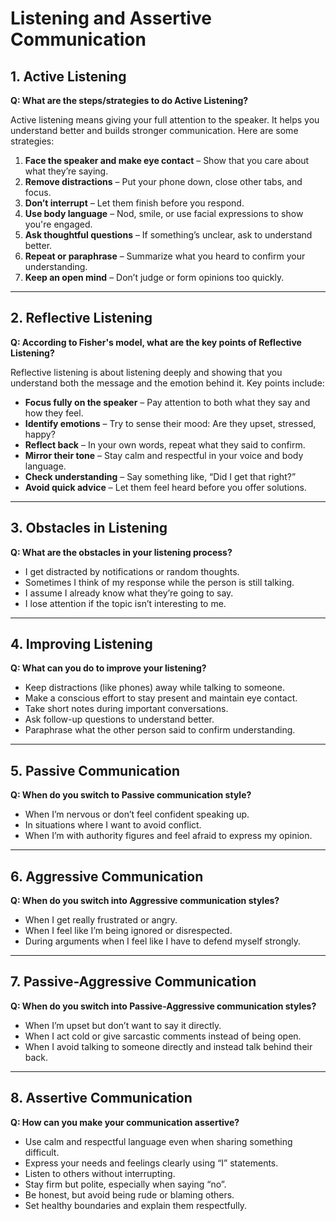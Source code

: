 # Listening and Assertive Communication

## 1. Active Listening

**Q: What are the steps/strategies to do Active Listening?**

Active listening means giving your full attention to the speaker. It helps you understand better and builds stronger communication. Here are some strategies:

1. **Face the speaker and make eye contact** – Show that you care about what they’re saying.
2. **Remove distractions** – Put your phone down, close other tabs, and focus.
3. **Don’t interrupt** – Let them finish before you respond.
4. **Use body language** – Nod, smile, or use facial expressions to show you're engaged.
5. **Ask thoughtful questions** – If something’s unclear, ask to understand better.
6. **Repeat or paraphrase** – Summarize what you heard to confirm your understanding.
7. **Keep an open mind** – Don’t judge or form opinions too quickly.

---

## 2. Reflective Listening

**Q: According to Fisher's model, what are the key points of Reflective Listening?**

Reflective listening is about listening deeply and showing that you understand both the message and the emotion behind it. Key points include:

- **Focus fully on the speaker** – Pay attention to both what they say and how they feel.
- **Identify emotions** – Try to sense their mood: Are they upset, stressed, happy?
- **Reflect back** – In your own words, repeat what they said to confirm.
- **Mirror their tone** – Stay calm and respectful in your voice and body language.
- **Check understanding** – Say something like, “Did I get that right?”
- **Avoid quick advice** – Let them feel heard before you offer solutions.

---

## 3. Obstacles in Listening

**Q: What are the obstacles in your listening process?**

- I get distracted by notifications or random thoughts.
- Sometimes I think of my response while the person is still talking.
- I assume I already know what they’re going to say.
- I lose attention if the topic isn’t interesting to me.

---

## 4. Improving Listening

**Q: What can you do to improve your listening?**

- Keep distractions (like phones) away while talking to someone.
- Make a conscious effort to stay present and maintain eye contact.
- Take short notes during important conversations.
- Ask follow-up questions to understand better.
- Paraphrase what the other person said to confirm understanding.

---

## 5. Passive Communication

**Q: When do you switch to Passive communication style?**

- When I’m nervous or don’t feel confident speaking up.
- In situations where I want to avoid conflict.
- When I’m with authority figures and feel afraid to express my opinion.

---

## 6. Aggressive Communication

**Q: When do you switch into Aggressive communication styles?**

- When I get really frustrated or angry.
- When I feel like I’m being ignored or disrespected.
- During arguments when I feel like I have to defend myself strongly.

---

## 7. Passive-Aggressive Communication

**Q: When do you switch into Passive-Aggressive communication styles?**

- When I’m upset but don’t want to say it directly.
- When I act cold or give sarcastic comments instead of being open.
- When I avoid talking to someone directly and instead talk behind their back.

---

## 8. Assertive Communication

**Q: How can you make your communication assertive?**

- Use calm and respectful language even when sharing something difficult.
- Express your needs and feelings clearly using “I” statements.
- Listen to others without interrupting.
- Stay firm but polite, especially when saying “no”.
- Be honest, but avoid being rude or blaming others.
- Set healthy boundaries and explain them respectfully.
